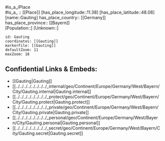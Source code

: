 ﻿---
location: [48.08,11.38] 
mapzoom: [7,12] 
mapmarker: city 
type: City
tags:
- geo/City


SpocWebEntityId: 30374
isDeleted: false
confidential: public

---
#is_a_/Place  
#is_a_ :: [[Place]] 
[has_place_longitude::11.38] 
[has_place_latitude::48.08] 
[name::Gauting] 
has_place_country:: [[Germany]]  
has_place_province:: [[Bayern]]  
[Population::] 
[Unknown::] 


```leaflet
id: Gauting
coordinates: [[Gauting]] 
markerFile: [[Gauting]] 
defaultZoom: 11 
maxZoom: 18
```


## Confidential Links & Embeds: 
- [[Gauting|Gauting]]  
- [[../../../../../../../../_internal/geo/Continent/Europe/Germany/West/Bayern/City/Gauting.internal|Gauting.internal]] 
- [[../../../../../../../../_protect/geo/Continent/Europe/Germany/West/Bayern/City/Gauting.protect|Gauting.protect]] 
- [[../../../../../../../../_private/geo/Continent/Europe/Germany/West/Bayern/City/Gauting.private|Gauting.private]] 
- [[../../../../../../../../_personal/geo/Continent/Europe/Germany/West/Bayern/City/Gauting.personal|Gauting.personal]] 
- [[../../../../../../../../_secret/geo/Continent/Europe/Germany/West/Bayern/City/Gauting.secret|Gauting.secret]] 

